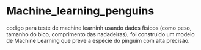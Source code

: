 # Machine_learning_penguins
codigo para teste de machine learninh usando dados físicos (como peso, tamanho do bico, comprimento das nadadeiras),  foi construido um modelo de Machine Learning que preve a espécie do pinguim com alta precisão.
